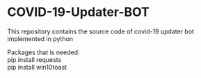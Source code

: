 # COVID-19-Updater-BOT
This repository contains the source code of covid-19 updater bot implemented in python


Packages that is needed:<br>
pip install requests<br>
pip install win10toast




